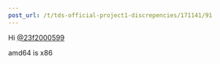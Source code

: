 ```yaml
---
post_url: /t/tds-official-project1-discrepencies/171141/91
---
```

Hi [@23f2000599](/u/23f2000599)

amd64 is x86